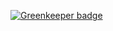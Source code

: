 
[![Greenkeeper badge](https://badges.greenkeeper.io/kosirm/isomorphic-git-worker.svg)](https://greenkeeper.io/)

